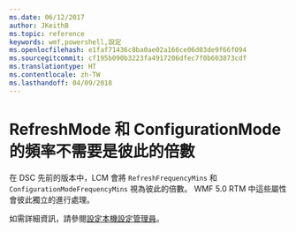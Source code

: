 ```yaml
---
ms.date: 06/12/2017
author: JKeithB
ms.topic: reference
keywords: wmf,powershell,設定
ms.openlocfilehash: e1faf71436c8ba0ae02a166ce06d03de9f66f094
ms.sourcegitcommit: cf195b090b3223fa4917206dfec7f0b603873cdf
ms.translationtype: HT
ms.contentlocale: zh-TW
ms.lasthandoff: 04/09/2018
---
```

# <a name="frequencies-for-refreshmode-and-configurationmode-dont-need-to-be-multiples-of-each-other"></a>RefreshMode 和 ConfigurationMode 的頻率不需要是彼此的倍數

在 DSC 先前的版本中，LCM 會將 `RefreshFrequencyMins` 和 `ConfigurationModeFrequencyMins` 視為彼此的倍數。 WMF 5.0 RTM 中這些屬性會彼此獨立的進行處理。

如需詳細資訊，請參閱[設定本機設定管理員](https://msdn.microsoft.com/powershell/dsc/metaconfig)。